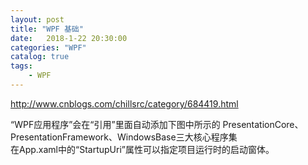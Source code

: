 ```yaml
---  
layout: post  
title: "WPF 基础"  
date:   2018-1-22 20:30:00   
categories: "WPF"  
catalog: true  
tags:   
    - WPF  
---  
```

  
 
 
http://www.cnblogs.com/chillsrc/category/684419.html

“WPF应用程序”会在“引用”里面自动添加下图中所示的 PresentationCore、PresentationFramework、WindowsBase三大核心程序集  
在App.xaml中的“StartupUri”属性可以指定项目运行时的启动窗体。